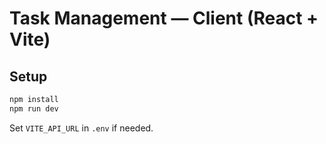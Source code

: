 # Task Management — Client (React + Vite)

## Setup
```bash
npm install
npm run dev
```
Set `VITE_API_URL` in `.env` if needed.
